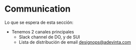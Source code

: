 # Communication

Lo que se espera de esta sección:
- Tenemos 2 canales principales
    - Slack channel de DO, y de SUI
    - Lista de distribución de email designops@adevinta.com